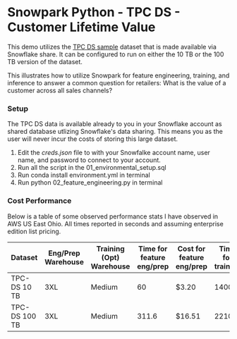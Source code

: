 # Snowpark Python - TPC DS  - Customer Lifetime Value

This demo utilizes the [TPC DS sample](https://docs.snowflake.com/en/user-guide/sample-data-tpcds.html) dataset that is made available via  Snowflake share. It can be configured to run on either the 10 TB or the 100 TB version of the dataset. 

This illustrates how to utilize Snowpark for feature engineering, training, and inference to answer a common question for retailers: What is the value of a customer across all sales channels? 

### Setup 

The TPC DS data is available already to you in your Snowflake account as shared database utlizing Snowflake's data sharing. This means you as the user will never incur the costs of storing this large dataset. 

 1. Edit the *creds.json* file to with your Snowfalke account name, user name, and password to connect to your account. 
 2. Run all the script in the 01_environmental_setup.sql 
 3. Run conda install environment.yml in terminal
 4. Run python 02_feature_engineering.py in terminal

### Cost Performance

Below is a table of some observed performance stats I have observed in AWS US East Ohio. All times reported in seconds and assuming enterprise edition list pricing. 

| Dataset       	| Eng/Prep Warehouse 	| Training (Opt) Warehouse 	| Time for feature eng/prep 	| Cost for feature eng/prep 	| Time for training 	| Cost for training 	| Time for inference 	| Cost for inference 	|
|---------------	|----------------------	|----------------------------	|---------------------------	|---------------------------	|-------------------	|-------------------	|--------------------	|--------------------	|
| TPC-DS 10 TB  	| 3XL                   | Medium                      | 60                        	| $3.20                     	| 1400.4            	| $7.07             	| 9.8                	| $0.52              	|
| TPC-DS 100 TB 	| 3XL                   | Medium                      | 311.6                     	| $16.51                    	| 2210              	| $11.05            	| 24.6               	| $1.30              	|
